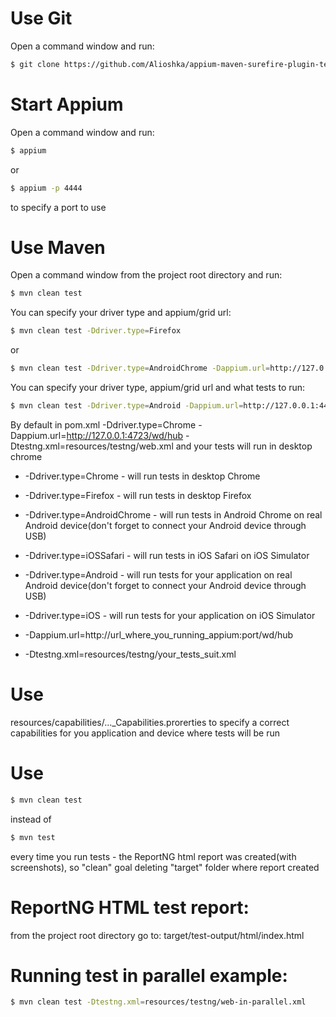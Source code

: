 # Use Git

Open a command window and run:

```sh
$ git clone https://github.com/Alioshka/appium-maven-surefire-plugin-testng.git
```

# Start Appium

Open a command window and run:

```sh
$ appium
```
or

```sh
$ appium -p 4444
```
to specify a port to use

# Use Maven

Open a command window from the project root directory and run:
```sh
$ mvn clean test
```

You can specify your driver type and appium/grid url:
```sh
$ mvn clean test -Ddriver.type=Firefox
```
or
```sh
$ mvn clean test -Ddriver.type=AndroidChrome -Dappium.url=http://127.0.0.1:4444/wd/hub
```

You can specify your driver type, appium/grid url and what tests to run:
```sh
$ mvn clean test -Ddriver.type=Android -Dappium.url=http://127.0.0.1:4444/wd/hub -Dtestng.xml=resources/testng/android.xml
```

By default in pom.xml -Ddriver.type=Chrome -Dappium.url=http://127.0.0.1:4723/wd/hub -Dtestng.xml=resources/testng/web.xml
and your tests will run in desktop chrome


  - -Ddriver.type=Chrome - will run tests in desktop Chrome
  - -Ddriver.type=Firefox - will run tests in desktop Firefox
  - -Ddriver.type=AndroidChrome - will run tests in Android Chrome on real Android device(don't forget to connect your Android device through USB)
  - -Ddriver.type=iOSSafari - will run tests in iOS Safari on iOS Simulator
  - -Ddriver.type=Android - will run tests for your application on real Android device(don't forget to connect your Android device through USB)
  - -Ddriver.type=iOS - will run tests for your application on iOS Simulator


  - -Dappium.url=http://url_where_you_running_appium:port/wd/hub


  - -Dtestng.xml=resources/testng/your_tests_suit.xml


# Use

resources/capabilities/..._Capabilities.prorerties to specify a correct capabilities for you application and device where tests will be run

# Use

```sh
$ mvn clean test
```
instead of
```sh
$ mvn test
```
every time you run tests - the ReportNG html report was created(with screenshots),
so "clean" goal  deleting "target" folder where report created

# ReportNG HTML test report:

from the project root directory go to:
target/test-output/html/index.html

# Running test in parallel example:

```sh
$ mvn clean test -Dtestng.xml=resources/testng/web-in-parallel.xml
```

